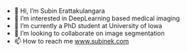 - 👋 Hi, I’m Subin Erattakulangara
- 👀 I’m interested in DeepLearning based medical imaging
- 🌱 I’m currently a PhD student at University of Iowa
- 💞️ I’m looking to collaborate on image segmentation
- 📫 How to reach me www.subinek.com

<!---
eksubin/eksubin is a ✨ special ✨ repository because its `README.md` (this file) appears on your GitHub profile.
You can click the Preview link to take a look at your changes.
--->
